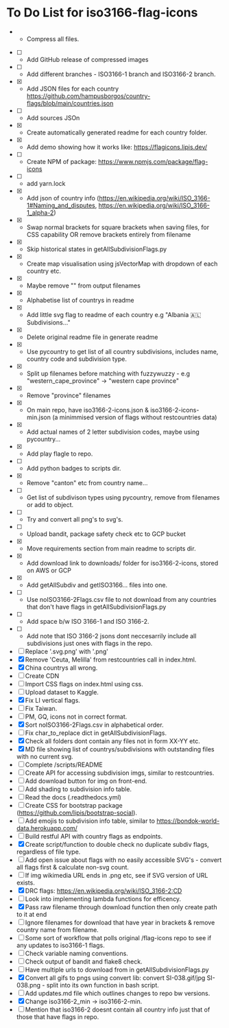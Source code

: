 # To Do List for iso3166-flag-icons

* - Compress all files.
- [ ] - Add GitHub release of compressed images
- [ ] - Add different branches - ISO3166-1 branch and ISO3166-2 branch. 
- [X] - Add JSON files for each country https://github.com/hampusborgos/country-flags/blob/main/countries.json
- [ ] - Add sources JSOn
- [X] - Create automatically generated readme for each country folder.
- [X] - Add demo showing how it works like: https://flagicons.lipis.dev/
- [ ] - Create NPM of package: https://www.npmjs.com/package/flag-icons
- [ ] - add yarn.lock
- [X] - Add json of country info (https://en.wikipedia.org/wiki/ISO_3166-1#Naming_and_disputes, https://en.wikipedia.org/wiki/ISO_3166-1_alpha-2)
- [X] - Swap normal brackets for square brackets when saving files, for CSS capability OR remove brackets entirely from filename
- [X] - Skip historical states in getAllSubdivisionFlags.py 
- [X] - Create map visualisation using jsVectorMap with dropdown of each country etc.
- [X] - Maybe remove "" from output filenames
- [X] - Alphabetise list of countrys in readme
- [X] - Add little svg flag to readme of each country e.g "Albania 🇦🇱 Subdivisions..."
- [X] - Delete original readme file in generate readme 
- [X] - Use pycountry to get list of all country subdivisions, includes name, country code and subdivision type.
- [X] - Split up filenames before matching with fuzzywuzzy - e.g "western_cape_province" -> "western cape province"
- [X] - Remove "province" filenames
- [X] - On main repo, have iso3166-2-icons.json & iso3166-2-icons-min.json (a minimmised version of flags without restcountries data)
- [X] - Add actual names of 2 letter subdivision codes, maybe using pycountry...
- [X] - Add play flagle to repo.
- [ ] - Add python badges to scripts dir.
- [X] - Remove "canton" etc from country name...
- [ ] - Get list of subdivison types using pycountry, remove from filenames or add to object. 
- [ ] - Try and convert all png's to svg's.
- [ ] - Upload bandit, package safety check etc to GCP bucket 
- [X] - Move requirements section from main readme to scripts dir.
- [X] - Add download link to downloads/ folder for iso3166-2-icons, stored on AWS or GCP
- [X] - Add getAllSubdiv and getISO3166... files into one.
- [ ] - Use noISO3166-2Flags.csv file to not download from any countries that don't have flags in getAllSubdivisionFlags.py
- [ ] - Add space b/w ISO 3166-1 and ISO 3166-2.
- [ ] - Add note that ISO 3166-2 jsons dont neccesarrily include all subdivisions just 
ones with flags in the repo.
- [ ] Replace '.svg.png' with '.png'
- [X] Remove 'Ceuta, Melilla' from restcountries call in index.html.
- [X] China countrys all wrong.
- [ ] Create CDN 
- [ ] Import CSS flags on index.html using css.
- [ ] Upload dataset to Kaggle.
- [X] Fix LI vertical flags.
- [ ] Fix Taiwan.
- [ ] PM, GQ, icons not in correct format.
- [X] Sort noISO3166-2Flags.csv in alphabetical order.
- [ ] Fix char_to_replace dict in getAllSubdivisionFlags.
- [X] Check all folders dont contain any files not in form XX-YY etc.
- [X] MD file showing list of countrys/subdivisions with outstanding files with no current svg.
- [ ] Complete /scripts/README
- [ ] Create API for accessing subdivision imgs, similar to restcountries.
- [ ] Add download button for img on front-end.
- [ ] Add shading to subdivision info table.
- [ ] Read the docs (.readthedocs.yml)
- [ ] Create CSS for bootstrap package (https://github.com/lipis/bootstrap-social).
- [ ] Add emojis to subdivision info table, similar to https://bondok-world-data.herokuapp.com/
- [ ] Build restful API with country flags as endpoints.
- [X] Create script/function to double check no duplicate subdiv flags, regardless of file type.
- [ ] Add open issue about flags with no easily accessible SVG's - convert all flags first & calculate non-svg count.
- [ ] If img wikimedia URL ends in .png etc, see if SVG version of URL exists.
- [X] DRC flags: https://en.wikipedia.org/wiki/ISO_3166-2:CD
- [ ] Look into implementing lambda functions for efficency.
- [X] Pass raw filename through download function then only create path to it at end
- [ ] Ignore filenames for download that have year in brackets & remove country name from filename.
- [ ] Some sort of workflow that polls original /flag-icons repo to see if any updates to iso3166-1 flags.
- [ ] Check variable naming conventions.
- [ ] Check output of bandit and flake8 check.
- [ ] Have multiple urls to download from in getAllSubdivisionFlags.py
- [X] Convert all gifs to pngs using convert lib: convert SI-038.gif/jpg SI-038.png - split into its own function in bash script. 
- [ ] Add updates.md file which outlines changes to repo bw versions.
- [X] Change iso3166-2_min -> iso3166-2-min.
- [ ] Mention that iso3166-2 doesnt contain all country info just that of those that have flags in repo.

<!-- AL-04 -> https://upload.wikimedia.org/wikipedia/commons/thumb/2/29/Stema_e_Qarkut_Fier.svg/1024px-Stema_e_Qarkut_Fier.svg.png
Change to:
https://upload.wikimedia.org/wikipedia/commons/2/29/Stema_e_Qarkut_Fier.svg -->

<!-- https://flagmeister.github.io/?#repoanalyzer -->